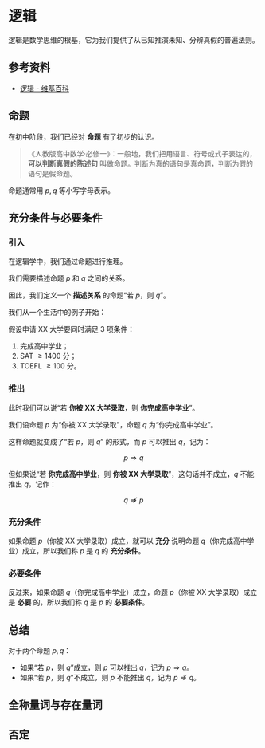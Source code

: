 # 逻辑

逻辑是数学思维的根基，它为我们提供了从已知推演未知、分辨真假的普遍法则。

## 参考资料

- [逻辑 - 维基百科](https://zh.wikipedia.org/zh-cn/逻辑)

## 命题

在初中阶段，我们已经对 **命题** 有了初步的认识。

> 《人教版高中数学·必修一》：一般地，我们把用语言、符号或式子表达的，**可以判断真假的陈述句** 叫做命题。判断为真的语句是真命题，判断为假的语句是假命题。

命题通常用 $p,q$ 等小写字母表示。

## 充分条件与必要条件

### 引入

在逻辑学中，我们通过命题进行推理。

我们需要描述命题 $p$ 和 $q$ 之间的关系。

因此，我们定义一个 **描述关系** 的命题“若 $p$，则 $q$”。

我们从一个生活中的例子开始：

假设申请 XX 大学要同时满足 $3$ 项条件：

1. 完成高中学业；
2. SAT $\ge1400$ 分； 
3. TOEFL $\ge100$ 分。

### 推出

此时我们可以说“若 **你被 XX 大学录取**，则 **你完成高中学业**”。

我们设命题 $p$ 为“你被 XX 大学录取”，命题 $q$ 为“你完成高中学业”。

这样命题就变成了“若 $p$，则 $q$” 的形式，而 $p$ 可以推出 $q$，记为：

$$
p\Rightarrow q
$$

但如果说“若 **你完成高中学业**，则 **你被 XX 大学录取**”，这句话并不成立，$q$ 不能推出 $q$，记作：

$$
q\nRightarrow p
$$

### 充分条件

如果命题 $p$（你被 XX 大学录取）成立，就可以 **充分** 说明命题 $q$（你完成高中学业）成立，所以我们称 $p$ 是 $q$ 的 **充分条件**。

### 必要条件

反过来，如果命题 $q$（你完成高中学业）成立，命题 $p$（你被 XX 大学录取）成立是 **必要** 的，所以我们称 $q$ 是 $p$ 的 **必要条件**。

## 总结

对于两个命题 $p,q$：

- 如果“若 $p$，则 $q$”成立，则 $p$ 可以推出 $q$，记为 $p\Rightarrow q$。
- 如果“若 $p$，则 $q$”不成立，则 $p$ 不能推出 $q$，记为 $p\nRightarrow q$。

## 全称量词与存在量词

## 否定
